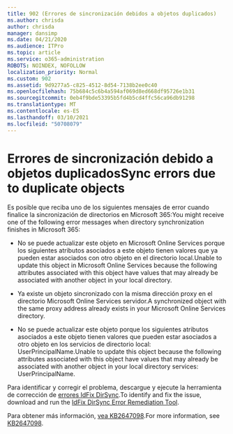 ```yaml
---
title: 902 (Errores de sincronización debidos a objetos duplicados)
ms.author: chrisda
author: chrisda
manager: dansimp
ms.date: 04/21/2020
ms.audience: ITPro
ms.topic: article
ms.service: o365-administration
ROBOTS: NOINDEX, NOFOLLOW
localization_priority: Normal
ms.custom: 902
ms.assetid: 9d9277a5-c825-4512-8d54-7138b2ee0c40
ms.openlocfilehash: 75b684c5c6b4a594af069d8ed668df95726e1b31
ms.sourcegitcommit: 0eb4f9bde53395b5fd4b5cd4ffc56ca96db91298
ms.translationtype: MT
ms.contentlocale: es-ES
ms.lasthandoff: 03/10/2021
ms.locfileid: "50708079"
---
```

# <a name="sync-errors-due-to-duplicate-objects"></a><span data-ttu-id="0ac5e-102">Errores de sincronización debido a objetos duplicados</span><span class="sxs-lookup"><span data-stu-id="0ac5e-102">Sync errors due to duplicate objects</span></span>

<span data-ttu-id="0ac5e-103">Es posible que reciba uno de los siguientes mensajes de error cuando finalice la sincronización de directorios en Microsoft 365:</span><span class="sxs-lookup"><span data-stu-id="0ac5e-103">You might receive one of the following error messages when directory synchronization finishes in Microsoft 365:</span></span>

- <span data-ttu-id="0ac5e-104">No se puede actualizar este objeto en Microsoft Online Services porque los siguientes atributos asociados a este objeto tienen valores que ya pueden estar asociados con otro objeto en el directorio local.</span><span class="sxs-lookup"><span data-stu-id="0ac5e-104">Unable to update this object in Microsoft Online Services because the following attributes associated with this object have values that may already be associated with another object in your local directory.</span></span>

- <span data-ttu-id="0ac5e-105">Ya existe un objeto sincronizado con la misma dirección proxy en el directorio Microsoft Online Services servidor.</span><span class="sxs-lookup"><span data-stu-id="0ac5e-105">A synchronized object with the same proxy address already exists in your Microsoft Online Services directory.</span></span>

- <span data-ttu-id="0ac5e-106">No se puede actualizar este objeto porque los siguientes atributos asociados a este objeto tienen valores que pueden estar asociados a otro objeto en los servicios de directorio local: UserPrincipalName.</span><span class="sxs-lookup"><span data-stu-id="0ac5e-106">Unable to update this object because the following attributes associated with this object have values that may already be associated with another object in your local directory services: UserPrincipalName.</span></span>

<span data-ttu-id="0ac5e-107">Para identificar y corregir el problema, descargue y ejecute la herramienta de corrección de [errores IdFix DirSync](https://github.com/Microsoft/idfix).</span><span class="sxs-lookup"><span data-stu-id="0ac5e-107">To identify and fix the issue, download and run the [IdFix DirSync Error Remediation Tool](https://github.com/Microsoft/idfix).</span></span>

<span data-ttu-id="0ac5e-108">Para obtener más información, [vea KB2647098](https://support.microsoft.com/help/2647098/duplicate-or-invalid-attributes-prevent-directory-synchronization-in-o).</span><span class="sxs-lookup"><span data-stu-id="0ac5e-108">For more information, see [KB2647098](https://support.microsoft.com/help/2647098/duplicate-or-invalid-attributes-prevent-directory-synchronization-in-o).</span></span>
